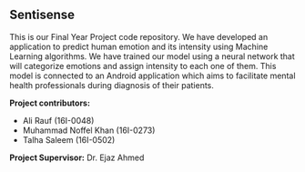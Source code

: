 ## Sentisense

This is our Final Year Project code repository. We have developed an application to predict human emotion and its intensity using Machine Learning algorithms. We have trained our model using a neural network that will categorize emotions and assign intensity to each one of them. This model is connected to an Android application which aims to facilitate mental health professionals during diagnosis of their patients. 

**Project contributors:**
- Ali Rauf (16I-0048)
- Muhammad Noffel Khan (16I-0273) 
- Talha Saleem (16I-0502)

**Project Supervisor:**
Dr. Ejaz Ahmed
